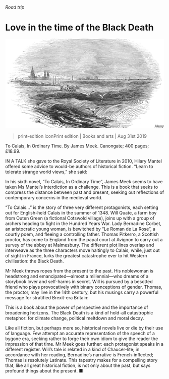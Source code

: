 ###### Road trip

# Love in the time of the Black Death 

![image](images/20190831_BKP503.jpg) 

> print-edition iconPrint edition | Books and arts | Aug 31st 2019 

To Calais, In Ordinary Time. By James Meek. Canongate; 400 pages; £18.99. 

IN A TALK she gave to the Royal Society of Literature in 2010, Hilary Mantel offered some advice to would-be authors of historical fiction. “Learn to tolerate strange world views,” she said: 

In his sixth novel, “To Calais, In Ordinary Time”, James Meek seems to have taken Ms Mantel’s interdiction as a challenge. This is a book that seeks to compress the distance between past and present, seeking out reflections of contemporary concerns in the medieval world. 

“To Calais…” is the story of three very different protagonists, each setting out for English-held Calais in the summer of 1348. Will Quate, a farm boy from Outen Green (a fictional Cotswold village), joins up with a group of archers heading to fight in the Hundred Years War. Lady Bernadine Corbet, an aristocratic young woman, is bewitched by “Le Roman de La Rose”, a courtly poem, and fleeing a controlling father. Thomas Pitkerro, a Scottish proctor, has come to England from the papal court at Avignon to carry out a survey of the abbey at Malmesbury. The different plot lines overlap and interweave as the three characters move haltingly to Calais, while, just out of sight in France, lurks the greatest catastrophe ever to hit Western civilisation: the Black Death. 

Mr Meek throws ropes from the present to the past. His noblewoman is headstrong and emancipated—almost a millennial—who dreams of a storybook lover and self-harms in secret. Will is pursued by a besotted friend who plays provocatively with binary conceptions of gender. Thomas, the proctor, may live in the 14th century, but his musings carry a powerful message for stratified Brexit-era Britain: 

This is a book about the power of perspective and the importance of broadening horizons. The Black Death is a kind of hold-all catastrophic metaphor: for climate change, political meltdown and moral decay. 

Like all fiction, but perhaps more so, historical novels live or die by their use of language. Few attempt an accurate representation of the speech of a bygone era, seeking rather to forge their own idiom to give the reader the impression of that time. Mr Meek goes further: each protagonist speaks in a different register. Will’s tale is related in a kind of Chaucer-lite; in accordance with her reading, Bernadine’s narrative is French-inflected; Thomas is resolutely Latinate. This tapestry makes for a compelling story that, like all great historical fiction, is not only about the past, but says profound things about the present. ■ 

